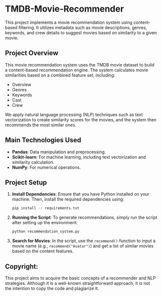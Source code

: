 # TMDB-Movie-Recommender
This project implements a movie recommendation system using content-based filtering. It utilizes metadata such as movie descriptions, genres, keywords, and crew details to suggest movies based on similarity to a given movie.

## Project Overview
This movie recommendation system uses the TMDB movie dataset to build a content-based recommendation engine. The system calculates movie similarities based on a combined feature set, including:

- Overview
- Genres
- Keywords
- Cast
- Crew

We apply natural language processing (NLP) techniques such as text vectorization to create similarity scores for the movies, and the system then recommends the most similar ones.
## Main Technologies Used

- **Pandas**: Data manipulation and preprocessing.
- **Scikit-learn**: For machine learning, including text vectorization and similarity calculation.
- **NumPy**: For numerical operations.

## Project Setup

1. **Install Dependencies**:
    Ensure that you have Python installed on your machine. Then, install the required dependencies using:
    ```bash
    pip install -r requirements.txt
    ```

2. **Running the Script**:
    To generate recommendations, simply run the script after setting up the environment:
    ```bash
    python recommendation_system.py
    ```

3. **Search for Movies**:
    In the script, use the `recommend()` function to input a movie name (e.g., `recommend("Avatar")`) and get a list of similar movies based on the content features.

## Copyright:
This project aims to acquire the basic concepts of a recommender and NLP strategies. Although it is a well-known straightforward approach, it is not the intention to copy the code and plagiarize it. 
